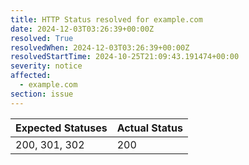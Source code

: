 ```yaml
---
title: HTTP Status resolved for example.com
date: 2024-12-03T03:26:39+00:00Z
resolved: True
resolvedWhen: 2024-12-03T03:26:39+00:00Z
resolvedStartTime: 2024-10-25T21:09:43.191474+00:00
severity: notice
affected:
  - example.com
section: issue
---
```


| Expected Statuses | Actual Status  |
|-------------------|----------------|
| 200, 301, 302 | 200 |
